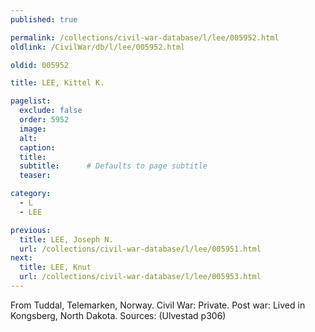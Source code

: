 ```yaml
---
published: true

permalink: /collections/civil-war-database/l/lee/005952.html
oldlink: /CivilWar/db/l/lee/005952.html

oldid: 005952

title: LEE, Kittel K.

pagelist:
  exclude: false
  order: 5952
  image: 
  alt:
  caption:
  title:
  subtitle:      # Defaults to page subtitle
  teaser:

category: 
  - L 
  - LEE

previous:
  title: LEE, Joseph N.
  url: /collections/civil-war-database/l/lee/005951.html  
next:
  title: LEE, Knut
  url: /collections/civil-war-database/l/lee/005953.html   
---
```

From Tuddal, Telemarken, Norway. Civil War: Private. Post war: Lived in Kongsberg, North Dakota. Sources: (Ulvestad p306)